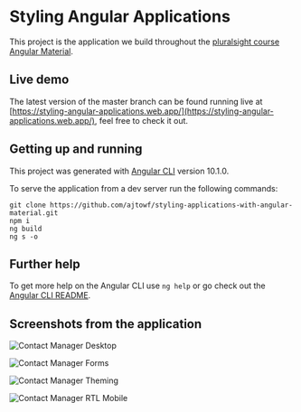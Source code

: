 # Styling Angular Applications

This project is the application we build throughout the [pluralsight course Angular Material](https://www.pluralsight.com/courses/angular-material).

## Live demo

The latest version of the master branch can be found running live at [https://styling-angular-applications.web.app/](https://styling-angular-applications.web.app/), feel free to check it out.

## Getting up and running

This project was generated with [Angular CLI](https://github.com/angular/angular-cli) version 10.1.0.

To serve the application from a dev server run the following commands:

    git clone https://github.com/ajtowf/styling-applications-with-angular-material.git
    npm i
    ng build
    ng s -o
    
## Further help

To get more help on the Angular CLI use `ng help` or go check out the [Angular CLI README](https://github.com/angular/angular-cli/blob/master/README.md).

## Screenshots from the application

![Contact Manager Desktop](https://raw.githubusercontent.com/ajtowf/styling-applications-with-angular-material/main/screenshots/1.png)

![Contact Manager Forms](https://raw.githubusercontent.com/ajtowf/styling-applications-with-angular-material/main/screenshots/2.png)

![Contact Manager Theming](https://raw.githubusercontent.com/ajtowf/styling-applications-with-angular-material/main/screenshots/3.png)

![Contact Manager RTL Mobile](https://raw.githubusercontent.com/ajtowf/styling-applications-with-angular-material/main/screenshots/4.png)

